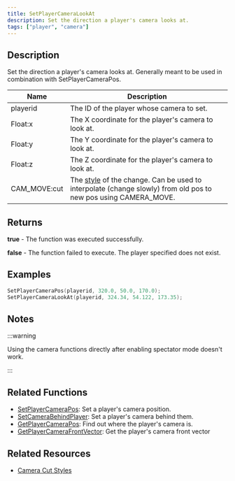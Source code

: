 ```yaml
---
title: SetPlayerCameraLookAt
description: Set the direction a player's camera looks at.
tags: ["player", "camera"]
---
```


## Description

Set the direction a player's camera looks at. Generally meant to be used in combination with SetPlayerCameraPos.

| Name         | Description                                                                                                                                    |
| ------------ | ---------------------------------------------------------------------------------------------------------------------------------------------- |
| playerid     | The ID of the player whose camera to set.                                                                                                      |
| Float:x      | The X coordinate for the player's camera to look at.                                                                                           |
| Float:y      | The Y coordinate for the player's camera to look at.                                                                                           |
| Float:z      | The Z coordinate for the player's camera to look at.                                                                                           |
| CAM_MOVE:cut | The [style](../resources/cameracutstyles) of the change. Can be used to interpolate (change slowly) from old pos to new pos using CAMERA_MOVE. |

## Returns

**true** - The function was executed successfully.

**false** - The function failed to execute. The player specified does not exist.

## Examples

```c
SetPlayerCameraPos(playerid, 320.0, 50.0, 170.0);
SetPlayerCameraLookAt(playerid, 324.34, 54.122, 173.35);
```

## Notes

:::warning

Using the camera functions directly after enabling spectator mode doesn't work.

:::

## Related Functions

- [SetPlayerCameraPos](SetPlayerCameraPos): Set a player's camera position.
- [SetCameraBehindPlayer](SetCameraBehindPlayer): Set a player's camera behind them.
- [GetPlayerCameraPos](GetPlayerCameraPos): Find out where the player's camera is.
- [GetPlayerCameraFrontVector](GetPlayerCameraFrontVector): Get the player's camera front vector

## Related Resources

- [Camera Cut Styles](../resources/cameracutstyles)
